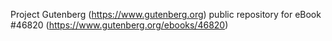 Project Gutenberg (https://www.gutenberg.org) public repository for eBook #46820 (https://www.gutenberg.org/ebooks/46820)
